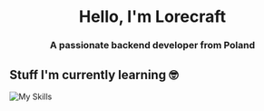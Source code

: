 <h1 align="center">Hello, I'm Lorecraft</h1>
<h3 align="center">A passionate backend developer from Poland</h3>

## Stuff I'm currently learning 🤓

![My Skills](https://skillicons.dev/icons?i=git,github,python,sql)



